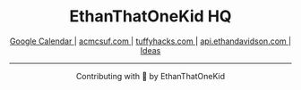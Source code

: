<h1 align="center">EthanThatOneKid HQ</h1>

<p align="center">
    <a href="https://calendar.google.com/calendar/u/0/r?pli=1">
        Google Calendar
    </a>
    |
    <a href="https://github.com/ethanthatonekid/acmcsuf.com/">
        acmcsuf.com
    </a>
    |
    <a href="https://github.com/ethanthatonekid/tuffyhacks.com/">
        tuffyhacks.com
    </a>
    |
    <a href="https://github.com/ethanthatonekid/api.ethandavidson.com/">
        api.ethandavidson.com
    </a>
    |
    <a href="https://github.com/ethanthatonekid/ideas#readme">
        Ideas
    </a>
</p>

---

<p align="center">
    Contributing with 💖 by EthanThatOneKid
</p>
